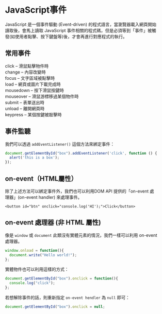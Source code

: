 # JavaScript事件

JavaScript 是一個事件驅動 \(Event-driven\) 的程式語言，當瀏覽器載入網頁開始讀取後，會馬上讀取 JavaScript 事件相關的程式碼，但是必須等到「事件」被觸發\(如使用者點擊、按下鍵盤等\)後，才會再進行對應程式的執行。

## 常用事件

click – 滑鼠點擊物件時  
change – 內容改變時  
focus – 文字區域被點擊時  
load – 網頁或圖片下載完成時  
mousedown – 按下滑鼠按鍵時  
mouseover – 滑鼠游標移過某個物件時  
submit – 表單送出時  
unload – 離開網頁時  
keypress – 某個按鍵被敲擊時

## 事件監聽

我們可以透過 `addEventListener()` 這個方法來綁定事件：

```javascript
document.getElementById("box").addEventListener('click', function () {
  alert('this is a box');
});
```

## on-event（HTML屬性）

除了上述方法可以綁定事件外，我們也可以利用DOM API 提供的「on-event 處理器」\(on-event handler\) 來處理事件。

```markup
<button id="btn" onclick="console.log('HI');">Click</button>
```

## on-event 處理器 \(非 HTML 屬性\)

像是 `window` 或 `document` 此類沒有實體元素的情況，我們一樣可以利用 on-event 處理器。

```javascript
window.onload = function(){
  document.write("Hello world!");
};
```

實體物件也可以利用這樣的方式：

```javascript
document.getElementById("box").onclick = function(){
  console.log("click");
};
```

若想解除事件的話，則重新指定 `on-event hendler` 為 `null` 即可：

```javascript
document.getElementById("box").onclick = null;
```

